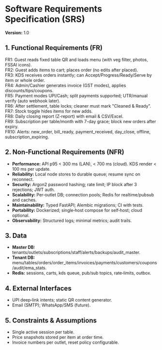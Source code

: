 # Software Requirements Specification (SRS)
**Version:** 1.0

## 1. Functional Requirements (FR)
FR1: Guest reads fixed table QR and loads menu (with veg filter, photos, FSSAI icons).  
FR2: Guest adds items to cart; places order (no edits after placed).  
FR3: KDS receives orders instantly; can Accept/Progress/Ready/Serve by item or whole order.  
FR4: Admin/Cashier generates invoice (GST modes), applies discounts/tips/coupons.  
FR5: Payment modes UPI/Cash; split payments supported; UTR/manual verify (auto webhook later).  
FR6: After settlement, table locks; cleaner must mark "Cleaned & Ready".  
FR7: Stock toggle hides items for new adds.  
FR8: Daily closing report (Z-report) with email & CSV/Excel.  
FR9: Subscription per table/month with 7-day grace; block new orders after expiry.  
FR10: Alerts: new_order, bill_ready, payment_received, day_close, offline, subscription_expiring.  

## 2. Non‑Functional Requirements (NFR)
- **Performance:** API p95 < 300 ms (LAN), < 700 ms (cloud). KDS render < 100 ms per update.
- **Reliability:** Local node stores to durable queue; resume sync on reconnect.
- **Security:** Argon2 password hashing; rate limit; IP block after 3 rejections; JWT auth.
- **Scalability:** Per‑outlet DB; connection pools; Redis for realtime/pubsub and caches.
- **Maintainability:** Typed FastAPI; Alembic migrations; CI with tests.
- **Portability:** Dockerized; single‑host compose for self‑host; cloud optional.
- **Observability:** Structured logs; minimal metrics; audit trails.

## 3. Data
- **Master DB:** tenants/outlets/subscriptions/staff/alerts/backups/audit_master.
- **Tenant DB:** menu/tables/orders/order_items/invoices/payments/customers/coupons/audit/ema_stats.
- **Redis:** sessions, carts, kds queue, pub/sub topics, rate‑limits, outbox.

## 4. External Interfaces
- UPI deep‑link intents; static QR content generator.
- Email (SMTP); WhatsApp/SMS (future).

## 5. Constraints & Assumptions
- Single active session per table.  
- Price snapshots stored per item at order time.  
- Invoice numbers per outlet, reset policy configurable.
